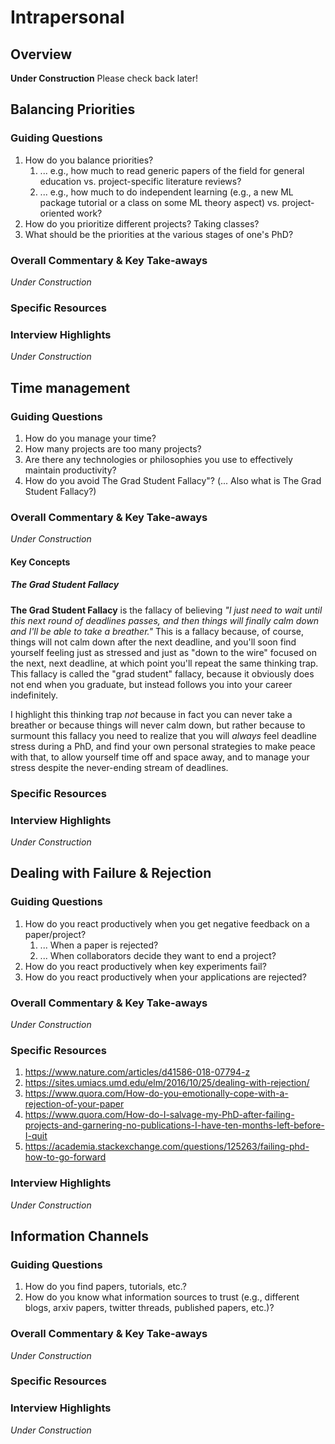 # Intrapersonal
## Overview
**Under Construction** Please check back later!

## Balancing Priorities
### Guiding Questions
  1. How do you balance priorities?
       1. ... e.g., how much to read generic papers of the field for general education vs. project-specific
          literature reviews?
       2. ... e.g., how much to do independent learning (e.g., a new ML package tutorial or a class on some ML
          theory aspect) vs. project-oriented work?
  2. How do you prioritize different projects? Taking classes?
  4. What should be the priorities at the various stages of one's PhD?

### Overall Commentary & Key Take-aways
*Under Construction*

### Specific Resources

### Interview Highlights
*Under Construction*

## Time management
### Guiding Questions
  1. How do you manage your time?
  2. How many projects are too many projects?
  3. Are there any technologies or philosophies you use to effectively maintain productivity?
  4. How do you avoid The Grad Student Fallacy"?
     (... Also what is The Grad Student Fallacy?)

### Overall Commentary & Key Take-aways
*Under Construction*

#### Key Concepts
##### The Grad Student Fallacy
**The Grad Student Fallacy** is the fallacy of believing *"I just need to wait until this next round of
deadlines passes, and then things will finally calm down and I'll be able to take a breather."* 
This is a fallacy because, of course, things will not calm down after the next deadline, and you'll soon find
yourself feeling just as stressed and just as "down to the wire" focused on the next, next deadline, at which
point you'll repeat the same thinking trap. This fallacy is called the "grad student" fallacy, because it
obviously does not end when you graduate, but instead follows you into your career indefinitely.

I highlight this thinking trap *not* because in fact you can never take a breather or because things will
never calm down, but rather because to surmount this fallacy you need to realize that you will *always* feel
deadline stress during a PhD, and find your own personal strategies to make peace with that, to allow yourself
time off and space away, and to manage your stress despite the never-ending stream of deadlines.

### Specific Resources

### Interview Highlights
*Under Construction*

## Dealing with Failure & Rejection
### Guiding Questions
  1. How do you react productively when you get negative feedback on a paper/project?
       1. ... When a paper is rejected?
       2. ... When collaborators decide they want to end a project?
  2. How do you react productively when key experiments fail?
  3. How do you react productively when your applications are rejected?

### Overall Commentary & Key Take-aways
*Under Construction*

### Specific Resources
  1. https://www.nature.com/articles/d41586-018-07794-z
  2. https://sites.umiacs.umd.edu/elm/2016/10/25/dealing-with-rejection/
  3. https://www.quora.com/How-do-you-emotionally-cope-with-a-rejection-of-your-paper
  4. https://www.quora.com/How-do-I-salvage-my-PhD-after-failing-projects-and-garnering-no-publications-I-have-ten-months-left-before-I-quit
  5. https://academia.stackexchange.com/questions/125263/failing-phd-how-to-go-forward

### Interview Highlights
*Under Construction*

## Information Channels
### Guiding Questions
  1. How do you find papers, tutorials, etc.?
  2. How do you know what information sources to trust (e.g., different blogs, arxiv papers, twitter threads,
     published papers, etc.)?

### Overall Commentary & Key Take-aways
*Under Construction*

### Specific Resources

### Interview Highlights
*Under Construction*
